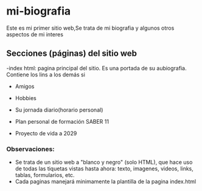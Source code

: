 # mi-biografia
Este es mi primer sitio web,Se trata de mi biografia y algunos otros aspectos de mi interes

## Secciones (páginas) del sitio web

-index html: pagina principal del sitio. Es una portada de su aubiografia. Contiene los lins a los demás si







- Amigos 

- Hobbies 

- Su jornada diario(horario personal)

- Plan personal de formación SABER 11

- Proyecto de vida a 2029

### Observaciones:
- Se trata de un sitio web a "blanco y negro" (solo HTML), que hace uso de todas las tiquetas vistas hasta ahora: texto, imagenes, videos, links, tablas, formularios, etc.
- Cada paginas manejará minimamente la plantilla de la pagina index.html
